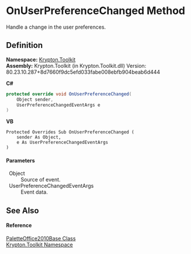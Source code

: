 # OnUserPreferenceChanged Method


Handle a change in the user preferences.



## Definition
**Namespace:** <a href="79d2eac2-21f4-54ff-7552-b20c33c30600.md">Krypton.Toolkit</a>  
**Assembly:** Krypton.Toolkit (in Krypton.Toolkit.dll) Version: 80.23.10.287+8d7660f9dc5efd033fabe008ebfb904beab6d444

**C#**
``` C#
protected override void OnUserPreferenceChanged(
	Object sender,
	UserPreferenceChangedEventArgs e
)
```
**VB**
``` VB
Protected Overrides Sub OnUserPreferenceChanged ( 
	sender As Object,
	e As UserPreferenceChangedEventArgs
)
```



#### Parameters
<dl><dt>  Object</dt><dd>Source of event.</dd><dt>  UserPreferenceChangedEventArgs</dt><dd>Event data.</dd></dl>

## See Also


#### Reference
<a href="49b1d046-0aab-ed25-92bc-a2b788783a72.md">PaletteOffice2010Base Class</a>  
<a href="79d2eac2-21f4-54ff-7552-b20c33c30600.md">Krypton.Toolkit Namespace</a>  
